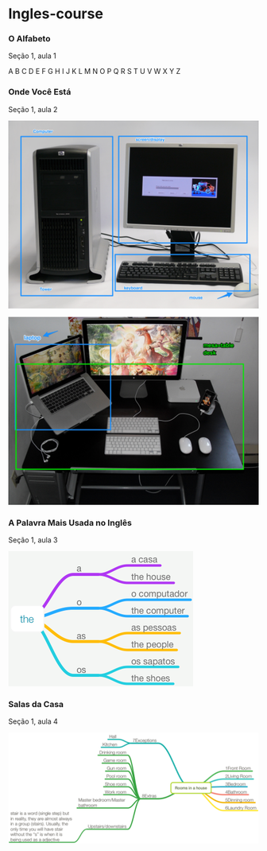# Ingles-course

### O Alfabeto
Seção 1, aula 1

A B C D E F G H I J
K L M N O P Q R S T
U V W X Y Z

### Onde Você Está
Seção 1, aula 2

![computer and desktop](https://github.com/cmpereirasi/Ingles-course/blob/master/assets/bukket_0_1HP_desktop%25202.jpg?raw=true)

![computer and desktop](https://github.com/cmpereirasi/Ingles-course/blob/master/assets/bukket_1_3Apple_desk%25202.jpg?raw=true)

### A Palavra Mais Usada no Inglês 
Seção 1, aula 3

![the](https://github.com/cmpereirasi/Ingles-course/blob/master/assets/bukket_2_the.png?raw=true)

### Salas da Casa
Seção 1, aula 4

![rooms ins a house](https://github.com/cmpereirasi/Ingles-course/blob/master/assets/Rooms%20in%20a%20house.png?raw=true)
